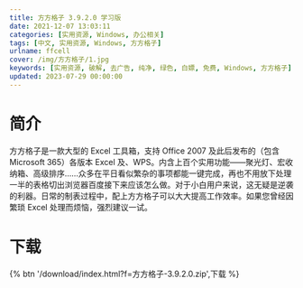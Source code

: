 ```yaml
---
title: 方方格子 3.9.2.0 学习版
date: 2021-12-07 13:03:11
categories: [实用资源, Windows, 办公相关]
tags: [中文, 实用资源, Windows, 方方格子]
urlname: ffcell
cover: /img/方方格子/1.jpg
keywords: [实用资源, 破解, 去广告, 纯净, 绿色, 白嫖, 免费, Windows, 方方格子]
updated: 2023-07-29 00:00:00
---
```


# 简介

方方格子是一款大型的 Excel 工具箱，支持 Office 2007 及此后发布的（包含 Microsoft 365）各版本 Excel 及、WPS。内含上百个实用功能——聚光灯、宏收纳箱、高级排序……众多在平日看似繁杂的事项都能一键完成，再也不用放下处理一半的表格切出浏览器百度接下来应该怎么做。对于小白用户来说，这无疑是逆袭的利器。日常的制表过程中，配上方方格子可以大大提高工作效率。如果您曾经因繁琐 Excel 处理而烦恼，强烈建议一试。

# 下载

{% btn '/download/index.html?f=方方格子-3.9.2.0.zip',下载 %}
